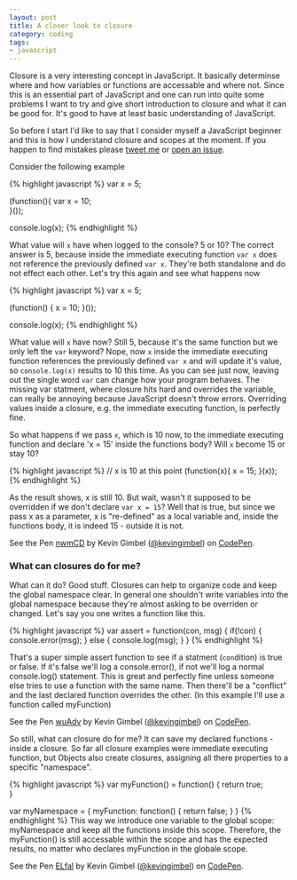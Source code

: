 ```yaml
---
layout: post
title: A closer look to closure
category: coding
tags:
- javascript
---
```


Closure is a very interesting concept in JavaScript. It basically determinse where and how variables or
functions are accessable and where not. Since this is an essential part of JavaScript and one can run into quite some
problems I want to try and give short introduction to closure and what it can be good for. It's good to have at least
basic understanding of JavaScript. 

So before I start I'd like to say that I consider myself a JavaScript beginner and this is how I understand closure
and scopes at the moment. If you happen to find mistakes please [tweet me](https://twitter.com/_kevinatari) or [open an
issue](https://github.com/kevingimbel/kevingimbel.github.io/issues?page=1&state=open). 

Consider the following example

{% highlight javascript %}
var x = 5;

(function(){
  var x = 10;	
}());

console.log(x);
{% endhighlight %}

What value will `x` have when logged to the console? 5 or 10? The correct answer is 5, because inside the immediate
executing function `var x` does not reference the previously defined `var x`. They're both standalone and do not effect
each other. Let's try this again and see what happens now

{% highlight javascript %}
var x = 5;

(function() {
  x = 10;
}());

console.log(x);
{% endhighlight %}

What value will `x` have now? Still 5, because it's the same function but we only left the `var` keyword? Nope, now `x`
inside the immediate executing function references the previously defined `var x` and will update it's value, so
`console.log(x)` results to 10 this time. As you can see just now, leaving out the single word `var` can change how your
program behaves. The missing var statment, where closure hits hard and overrides the variable, can really be annoying
because JavaScript doesn't throw errors. Overriding values inside a closure, e.g. the immediate executing function, is
perfectly fine.

So what happens if we pass `x`, which is 10 now, to the immediate executing function and declare 'x = 15' inside the
functions body? Will `x` become 15 or stay 10?

{% highlight javascript %}
// x is 10 at this point
(function(x){
	x = 15;	
}(x));
{% endhighlight %}

As the result shows, x is still 10. But wait, wasn't it supposed to be overridden if we don't declare `var x = 15`? Well
that is true, but since we pass x as a parameter, x is "re-defined" as a local variable and, inside the functions body, it is
indeed 15 - outside it is not. 

<p data-height="268" data-theme-id="647" data-slug-hash="nwmCD" data-default-tab="result" class='codepen'>See the Pen <a
href='http://codepen.io/kevingimbel/pen/nwmCD/'>nwmCD</a> by Kevin Gimbel (<a
href='http://codepen.io/kevingimbel'>@kevingimbel</a>) on <a href='http://codepen.io'>CodePen</a>.</p>


### What can closures do for me?

What can it do? Good stuff. Closures can help to organize code and keep the global namespace clear. In general one
shouldn't write variables into the global namespace because they're almost asking to be overriden or changed. Let's say
you one writes a function like this. 

{% highlight javascript %}
var assert = function(con, msg) {
  if(!con) {
    console.error(msg);	
  } else {
    console.log(msg);
  }
}
{% endhighlight %}

That's a super simple assert function to see if a statment (`con`dition) is true or false. If it's false we'll log a
console.error(), if not we'll log a normal console.log() statement. This is great and perfectly fine unless someone else
tries to use a function with the same name. Then there'll be a "conflict" and the last declared function overrides the
other. (In this example I'll use a function called myFunction)

<p data-height="268" data-theme-id="647" data-slug-hash="wuAdv" data-default-tab="result" class='codepen'>See the Pen <a
href='http://codepen.io/kevingimbel/pen/wuAdv/'>wuAdv</a> by Kevin Gimbel (<a
href='http://codepen.io/kevingimbel'>@kevingimbel</a>) on <a href='http://codepen.io'>CodePen</a>.</p>

So still, what can closure do for me? It can save my declared functions - inside a closure. So far all closure examples
were immediate executing function, but Objects also create closures, assigning all there properties to a specific
"namespace".

{% highlight javascript %}
var myFunction() = function() {
  return true;	
}

var myNamespace = {
  myFunction: function() {
    return false;
  }
}
{% endhighlight %}
This way we introduce one variable to the global scope: myNamespace and keep all the functions inside this scope.
Therefore, the myFunction() is still accessable within the scope and has the expected results, no matter who
declares myFunction in the globale scope.

<p data-height="268" data-theme-id="647" data-slug-hash="ELfal" data-default-tab="result" class='codepen'>See the Pen <a
href='http://codepen.io/kevingimbel/pen/ELfal/'>ELfal</a> by Kevin Gimbel (<a
href='http://codepen.io/kevingimbel'>@kevingimbel</a>) on <a href='http://codepen.io'>CodePen</a>.</p>
<script async src="//codepen.io/assets/embed/ei.js"></script>
